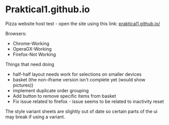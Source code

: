 # Praktical1.github.io
Pizza website host test - open the site using this link: <a href="praktical1.github.io">praktical1.github.io/</a>

Browsers:
<ul>
  <li>Chrome-Working</li>
  <li>OperaGX-Working</li>
  <li>Firefox-Not Working</li>
</ul>

Things that need doing
<ul>
  <li>half-half layout needs work for selections on smaller devices</li>
  <li>basket (the non-iframe version isn't complete yet (would show pictures))</li>
  <li>implement duplicate order grouping</li>
  <li>Add button to remove specific items from basket</li>
  <li>Fix issue related to firefox - issue seems to be related to inactivity reset</li>
</ul>

The style variant sheets are slightly out of date so certain parts of the ui may break if using a variant.

